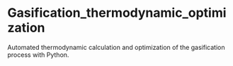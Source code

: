 # Gasification_thermodynamic_optimization
Automated thermodynamic calculation and optimization of the gasification process with Python.
